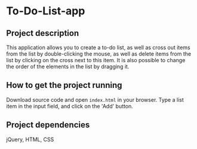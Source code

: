 # To-Do-List-app

## Project description
This application allows you to create a to-do list, as well as cross out items from the list by double-clicking the mouse, as well as delete items from the list by clicking on the cross next to this item. It is also possible to change the order of the elements in the list by dragging it.

## How to get the project running
Download source code and open `index.html` in your browser. Type a list item in the input field, and click on the 'Add' button.

## Project dependencies 
jQuery, HTML, CSS